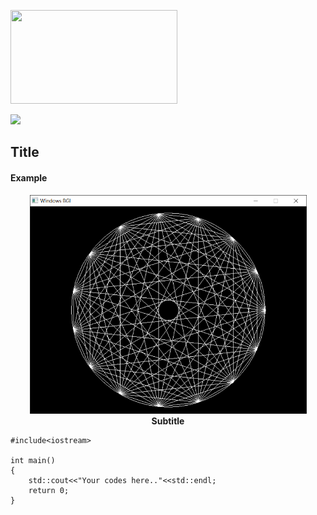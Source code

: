 [<p align="left"><img width="267" height="150" src="https://img.youtube.com/vi/r7yOMz8HrHk/maxresdefault.jpg"></p>](https://youtu.be/r7yOMz8HrHk)

[<p align="left"><img width="45%" src="https://img.youtube.com/vi/r7yOMz8HrHk/maxresdefault.jpg"></p>](https://youtu.be/r7yOMz8HrHk)
## Title
<h4>Example</h4>
<p align="center">
    <img width="443" height="350" src="https://raw.githubusercontent.com/rp181135198/My-Gist-Files-Data/master/Image%20Data/Straight%20Line%20Examples%20in%20C%2B%2B%20graphics.h/Example%20of%20lineto%20and%20moveto.PNG"><br>
    <b>Subtitle</b><br>
</p>

```
#include<iostream>

int main()
{
    std::cout<<"Your codes here.."<<std::endl;
    return 0;
}
```
